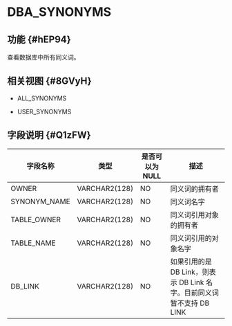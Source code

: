 DBA_SYNONYMS 
=================================



功能 {#hEP94}
-----------

查看数据库中所有同义词。

相关视图 {#8GVyH}
-------------

* ALL_SYNONYMS

  

* USER_SYNONYMS

  




字段说明 {#Q1zFW}
-------------



|   **字段名称**   |    **类型**     | **是否可以为 NULL** |                     **描述**                      |
|--------------|---------------|----------------|-------------------------------------------------|
| OWNER        | VARCHAR2(128) | NO             | 同义词的拥有者                                         |
| SYNONYM_NAME | VARCHAR2(128) | NO             | 同义词名字                                           |
| TABLE_OWNER  | VARCHAR2(128) | NO             | 同义词引用对象的拥有者                                     |
| TABLE_NAME   | VARCHAR2(128) | NO             | 同义词引用的对象名字                                      |
| DB_LINK      | VARCHAR2(128) | NO             | 如果引用的是 DB Link，则表示 DB Link 名字。目前同义词暂不支持 DB LINK |



